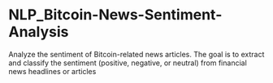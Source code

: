 # NLP_Bitcoin-News-Sentiment-Analysis
Analyze the sentiment of Bitcoin-related news articles. The goal is to extract and classify the sentiment (positive, negative, or neutral) from financial news headlines or articles
